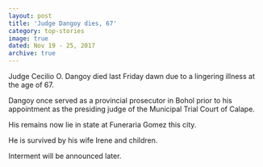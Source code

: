 ```yaml
---
layout: post
title: 'Judge Dangoy dies, 67'
category: top-stories
image: true
dated: Nov 19 - 25, 2017
archive: true
---
```


Judge Cecilio O. Dangoy died last Friday dawn due to a lingering illness at the age of 67.

Dangoy once served as a provincial prosecutor in Bohol prior to his appointment as the presiding judge of the Municipal Trial Court of Calape.

His remains now lie in state at Funeraria Gomez this city.

He is survived by his wife Irene and children.

Interment will be announced later.